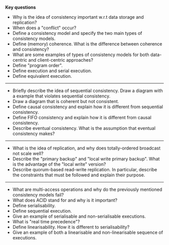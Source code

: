 __Key questions__

- Why is the idea of consistency important w.r.t data storage and replication?
- When does a "conflict" occur?
- Define a consistency model and specify the two main types of consistency models.
- Define (memory) coherence. What is the difference between coherence and consistency?
- What are some examples of types of consistency models for both data-centric and client-centric approaches?
- Define "program order".
- Define execution and serial execution.
- Define equivalent execution.
---
- Briefly describe the idea of sequential consistency. Draw a diagram with a example that violates sequential consistency.
- Draw a diagram that is coherent but not consistent.
- Define causal consistency and explain how it is different from sequential consistency.
- Define FIFO consistency and explain how it is different from causal consistency.
- Describe eventual consistency. What is the assumption that eventual consistency makes?
---
- What is the idea of replication, and why does totally-ordered broadcast not scale well?
- Describe the "primary backup" and "local write primary backup". What is the advantage of the "local write" version?
- Describe quorum-based read-write replication. In particular, describe the constraints that must be followed and explain their purpose.
---
- What are multi-access operations and why do the previously mentioned consistency models fail?
- What does ACID stand for and why is it important?
- Define serialisability.
- Define sequential execution.
- Give an example of serialisable and non-serialisable executions.
- What is "real time precedence"?
- Define linearisability. How it is different to serialisability?
- Give an example of both a linearisable and non-linearisable sequence of executions. 